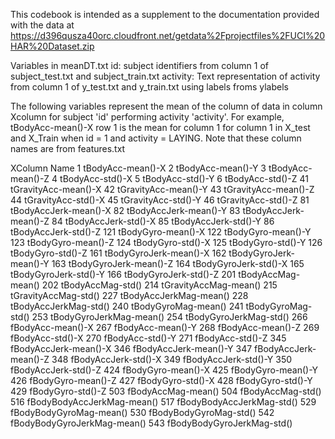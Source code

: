 This codebook is intended as a supplement to the documentation provided with the data at https://d396qusza40orc.cloudfront.net/getdata%2Fprojectfiles%2FUCI%20HAR%20Dataset.zip  

Variables in meanDT.txt
id: subject identifiers from column 1 of subject_test.txt and subject_train.txt
activity: Text representation of activity from column 1  of y_test.txt and y_train.txt using labels froms ylabels

The following variables represent the mean of the column of data in column Xcolumn for subject 'id' performing activity 'activity'.   For example, tBodyAcc-mean()-X row 1 is the mean for column 1 for column 1 in X_test and X_Train when id = 1 and activity = LAYING.  Note that these column names are from features.txt

XColumn Name
1      tBodyAcc-mean()-X
2      tBodyAcc-mean()-Y
3      tBodyAcc-mean()-Z
4      tBodyAcc-std()-X
5      tBodyAcc-std()-Y
6      tBodyAcc-std()-Z
41      tGravityAcc-mean()-X
42      tGravityAcc-mean()-Y
43      tGravityAcc-mean()-Z
44      tGravityAcc-std()-X
45      tGravityAcc-std()-Y
46      tGravityAcc-std()-Z
81      tBodyAccJerk-mean()-X
82      tBodyAccJerk-mean()-Y
83      tBodyAccJerk-mean()-Z
84      tBodyAccJerk-std()-X
85      tBodyAccJerk-std()-Y
86      tBodyAccJerk-std()-Z
121      tBodyGyro-mean()-X
122      tBodyGyro-mean()-Y
123      tBodyGyro-mean()-Z
124      tBodyGyro-std()-X
125      tBodyGyro-std()-Y
126      tBodyGyro-std()-Z
161      tBodyGyroJerk-mean()-X
162      tBodyGyroJerk-mean()-Y
163      tBodyGyroJerk-mean()-Z
164      tBodyGyroJerk-std()-X
165      tBodyGyroJerk-std()-Y
166      tBodyGyroJerk-std()-Z
201      tBodyAccMag-mean()
202      tBodyAccMag-std()
214      tGravityAccMag-mean()
215      tGravityAccMag-std()
227      tBodyAccJerkMag-mean()
228      tBodyAccJerkMag-std()
240      tBodyGyroMag-mean()
241      tBodyGyroMag-std()
253      tBodyGyroJerkMag-mean()
254      tBodyGyroJerkMag-std()
266      fBodyAcc-mean()-X
267      fBodyAcc-mean()-Y
268      fBodyAcc-mean()-Z
269      fBodyAcc-std()-X
270      fBodyAcc-std()-Y
271      fBodyAcc-std()-Z
345      fBodyAccJerk-mean()-X
346      fBodyAccJerk-mean()-Y
347      fBodyAccJerk-mean()-Z
348      fBodyAccJerk-std()-X
349      fBodyAccJerk-std()-Y
350      fBodyAccJerk-std()-Z
424      fBodyGyro-mean()-X
425      fBodyGyro-mean()-Y
426      fBodyGyro-mean()-Z
427      fBodyGyro-std()-X
428      fBodyGyro-std()-Y
429      fBodyGyro-std()-Z
503      fBodyAccMag-mean()
504      fBodyAccMag-std()
516      fBodyBodyAccJerkMag-mean()
517      fBodyBodyAccJerkMag-std()
529      fBodyBodyGyroMag-mean()
530      fBodyBodyGyroMag-std()
542      fBodyBodyGyroJerkMag-mean()
543      fBodyBodyGyroJerkMag-std()